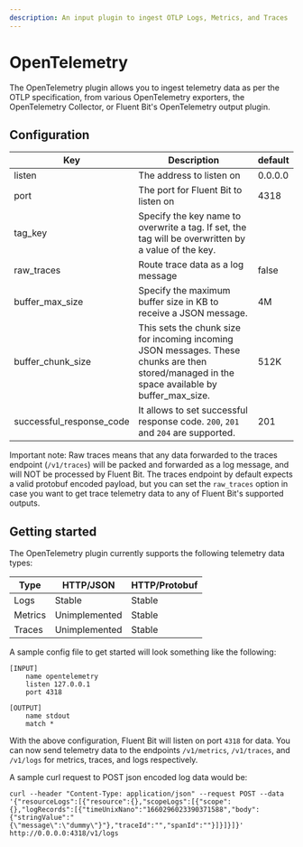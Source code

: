 ```yaml
---
description: An input plugin to ingest OTLP Logs, Metrics, and Traces
---
```


# OpenTelemetry

The OpenTelemetry plugin allows you to ingest telemetry data as per the OTLP specification, from various OpenTelemetry exporters, the OpenTelemetry Collector, or Fluent Bit's OpenTelemetry output plugin.

## Configuration <a href="#configuration" id="configuration"></a>

| Key           | Description                                                                                                                                    | default |
| ----------------- | ---------------------------------------------------------------------------------------------------------------------------------------------- | ------- |
| listen            | The address to listen on                                                                                                                       | 0.0.0.0 |
| port              | The port for Fluent Bit to listen on                                                                                                           | 4318    |
| tag_key           | Specify the key name to overwrite a tag. If set, the tag will be overwritten by a value of the key.                                            |         |
| raw_traces        | Route trace data as a log message                                                                                                              | false   |
| buffer_max_size   | Specify the maximum buffer size in KB to receive a JSON message.                                                                               | 4M      |
| buffer_chunk_size | This sets the chunk size for incoming incoming JSON messages. These chunks are then stored/managed in the space available by buffer_max_size.  | 512K    |
|successful_response_code | It allows to set successful response code. `200`, `201` and `204` are supported.| 201 |

Important note: Raw traces means that any data forwarded to the traces endpoint (`/v1/traces`) will be packed and forwarded as a log message, and will NOT be processed by Fluent Bit. The traces endpoint by default expects a valid protobuf encoded payload, but you can set the `raw_traces` option in case you want to get trace telemetry data to any of Fluent Bit's supported outputs.

## Getting started

The OpenTelemetry plugin currently supports the following telemetry data types:

|     Type    |    HTTP/JSON  |   HTTP/Protobuf |
| ----------- | ------------- | --------------- |
|    Logs     |     Stable    |      Stable     |
|    Metrics  | Unimplemented |      Stable     |
|    Traces   | Unimplemented |      Stable     |

A sample config file to get started will look something like the following:

```
[INPUT]
	name opentelemetry
	listen 127.0.0.1
	port 4318

[OUTPUT]
	name stdout
	match *
```

With the above configuration, Fluent Bit will listen on port `4318` for data. You can now send telemetry data to the endpoints `/v1/metrics`, `/v1/traces`, and `/v1/logs` for metrics, traces, and logs respectively.

A sample curl request to POST json encoded log data would be:
```
curl --header "Content-Type: application/json" --request POST --data '{"resourceLogs":[{"resource":{},"scopeLogs":[{"scope":{},"logRecords":[{"timeUnixNano":"1660296023390371588","body":{"stringValue":"{\"message\":\"dummy\"}"},"traceId":"","spanId":""}]}]}]}'   http://0.0.0.0:4318/v1/logs
```
